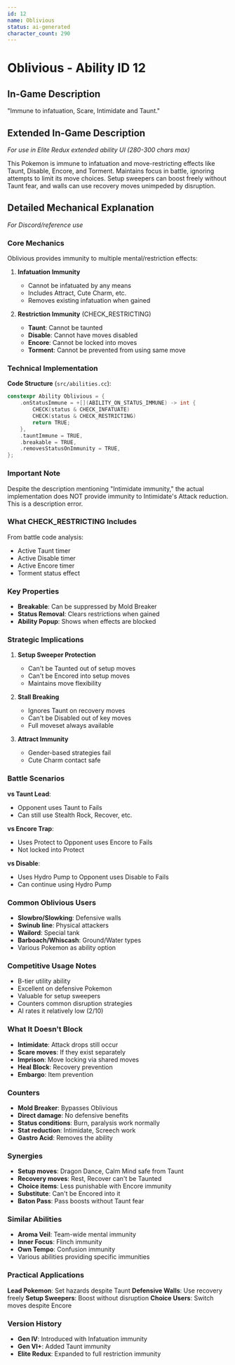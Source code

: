 ```yaml
---
id: 12
name: Oblivious
status: ai-generated
character_count: 290
---
```


# Oblivious - Ability ID 12

## In-Game Description
"Immune to infatuation, Scare, Intimidate and Taunt."

## Extended In-Game Description
*For use in Elite Redux extended ability UI (280-300 chars max)*

This Pokemon is immune to infatuation and move-restricting effects like Taunt, Disable, Encore, and Torment. Maintains focus in battle, ignoring attempts to limit its move choices. Setup sweepers can boost freely without Taunt fear, and walls can use recovery moves unimpeded by disruption.

## Detailed Mechanical Explanation
*For Discord/reference use*

### Core Mechanics
Oblivious provides immunity to multiple mental/restriction effects:

1. **Infatuation Immunity**
   - Cannot be infatuated by any means
   - Includes Attract, Cute Charm, etc.
   - Removes existing infatuation when gained

2. **Restriction Immunity** (CHECK_RESTRICTING)
   - **Taunt**: Cannot be taunted
   - **Disable**: Cannot have moves disabled  
   - **Encore**: Cannot be locked into moves
   - **Torment**: Cannot be prevented from using same move

### Technical Implementation

**Code Structure** (`src/abilities.cc`):
```cpp
constexpr Ability Oblivious = {
    .onStatusImmune = +[](ABILITY_ON_STATUS_IMMUNE) -> int {
        CHECK(status & CHECK_INFATUATE)
        CHECK(status & CHECK_RESTRICTING)
        return TRUE;
    },
    .tauntImmune = TRUE,
    .breakable = TRUE,
    .removesStatusOnImmunity = TRUE,
};
```

### Important Note
Despite the description mentioning "Intimidate immunity," the actual implementation does NOT provide immunity to Intimidate's Attack reduction. This is a description error.

### What CHECK_RESTRICTING Includes
From battle code analysis:
- Active Taunt timer
- Active Disable timer  
- Active Encore timer
- Torment status effect

### Key Properties
- **Breakable**: Can be suppressed by Mold Breaker
- **Status Removal**: Clears restrictions when gained
- **Ability Popup**: Shows when effects are blocked

### Strategic Implications

1. **Setup Sweeper Protection**
   - Can't be Taunted out of setup moves
   - Can't be Encored into setup moves
   - Maintains move flexibility

2. **Stall Breaking**
   - Ignores Taunt on recovery moves
   - Can't be Disabled out of key moves
   - Full moveset always available

3. **Attract Immunity**
   - Gender-based strategies fail
   - Cute Charm contact safe

### Battle Scenarios

**vs Taunt Lead**: 
- Opponent uses Taunt to Fails
- Can still use Stealth Rock, Recover, etc.

**vs Encore Trap**:
- Uses Protect to Opponent uses Encore to Fails
- Not locked into Protect

**vs Disable**:
- Uses Hydro Pump to Opponent uses Disable to Fails
- Can continue using Hydro Pump

### Common Oblivious Users
- **Slowbro/Slowking**: Defensive walls
- **Swinub line**: Physical attackers
- **Wailord**: Special tank
- **Barboach/Whiscash**: Ground/Water types
- Various Pokemon as ability option

### Competitive Usage Notes
- B-tier utility ability
- Excellent on defensive Pokemon
- Valuable for setup sweepers
- Counters common disruption strategies
- AI rates it relatively low (2/10)

### What It Doesn't Block
- **Intimidate**: Attack drops still occur
- **Scare moves**: If they exist separately
- **Imprison**: Move locking via shared moves
- **Heal Block**: Recovery prevention
- **Embargo**: Item prevention

### Counters
- **Mold Breaker**: Bypasses Oblivious
- **Direct damage**: No defensive benefits
- **Status conditions**: Burn, paralysis work normally
- **Stat reduction**: Intimidate, Screech work
- **Gastro Acid**: Removes the ability

### Synergies
- **Setup moves**: Dragon Dance, Calm Mind safe from Taunt
- **Recovery moves**: Rest, Recover can't be Taunted
- **Choice items**: Less punishable with Encore immunity
- **Substitute**: Can't be Encored into it
- **Baton Pass**: Pass boosts without Taunt fear

### Similar Abilities
- **Aroma Veil**: Team-wide mental immunity
- **Inner Focus**: Flinch immunity
- **Own Tempo**: Confusion immunity
- Various abilities providing specific immunities

### Practical Applications
**Lead Pokemon**: Set hazards despite Taunt
**Defensive Walls**: Use recovery freely
**Setup Sweepers**: Boost without disruption
**Choice Users**: Switch moves despite Encore

### Version History
- **Gen IV**: Introduced with Infatuation immunity
- **Gen VI+**: Added Taunt immunity
- **Elite Redux**: Expanded to full restriction immunity